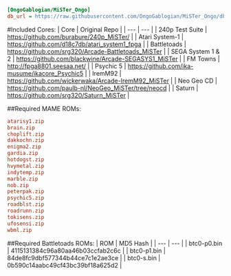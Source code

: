 ```ini
[OngoGablogian/MiSTer_Ongo]
db_url = https://raw.githubusercontent.com/OngoGablogian/MiSTer_Ongo/db/db.json.zip
```
#Included Cores:
| Core | Original Repo |
| --- | --- |
| 240p Test Suite   | https://github.com/burabure/240p_MiSTer/             |
| Atari System-1    | https://github.com/d18c7db/atari_system1_fpga        |
| Battletoads       | https://github.com/srg320/Arcade-Battletoads_MiSTer  |
| SEGA System 1 & 2 | https://github.com/blackwine/Arcade-SEGASYS1_MiSTer  |
| FM Towns          | http://fpga8801.seesaa.net/                          |
| Psychic 5         | https://github.com/ika-musume/ikacore_Psychic5       |
| IremM92           | https://github.com/wickerwaka/Arcade-IremM92_MiSTer  |
| Neo Geo CD        | https://github.com/paulb-nl/NeoGeo_MiSTer/tree/neocd |
| Saturn            | https://github.com/srg320/Saturn_MiSTer              |


##Required MAME ROMs:
```ini
atarisy1.zip
brain.zip
choplift.zip
dakkochn.zip
enigma2.zip
gardia.zip
hotdogst.zip
hvymetal.zip
indytemp.zip
marble.zip
nob.zip
peterpak.zip
psychic5.zip
roadblst.zip
roadrunn.zip
tokisens.zip
ufosensi.zip
wbml.zip
```

##Required Battletoads ROMs:
| ROM | MD5 Hash |
| --- | --- |
| btc0-p0.bin | 4115131384c96a80aa46b03ccfab2c6c |
| btc0-p1.bin | 84de8fc9dbf577344b44ce7c1e2ae3ce |
| btc0-s.bin  | 0b590c14aabc49cf43bc39bf18a625d2 |
